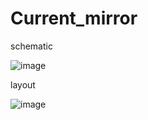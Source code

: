# Current_mirror

schematic

![image](https://github.com/shrey3000/Current_mirror/assets/72602113/41795d8d-d8fc-49dd-b8df-41f40cf818ac)


layout 

![image](https://github.com/shrey3000/Current_mirror/assets/72602113/4e6ee3db-ea2f-4405-9e3a-a28c20ff5fc1)
